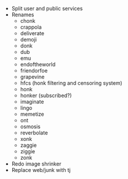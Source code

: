 * Split user and public services
* Renames
  * chonk
  * crappola
  * deliverate
  * demoji
  * donk
  * dub
  * emu
  * endoftheworld
  * friendorfoe
  * grapevine
  * hfcs (honk filtering and censoring system)
  * honk
  * honker (subscribed?)
  * imaginate
  * lingo
  * memetize
  * ont
  * osmosis
  * reverbolate
  * xonk
  * zaggie
  * ziggie
  * zonk
* Redo image shrinker
* Replace web/junk with tj
